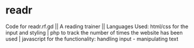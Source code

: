 # readr
Code for readr.rf.gd ||
A reading trainer ||
Languages Used:
html/css for the input and styling |
php to track the number of times the website has been used |
javascript for the functionality: handling input - manipulating text
